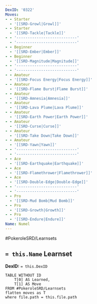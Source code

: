 ```yaml
---
DexID: '0322'
Moves:
- - Starter
  - '[[SRD-Growl|Growl]]'
- - Starter
  - '[[SRD-Tackle|Tackle]]'
- - '---------------------------'
  - '---------------------------'
- - Beginner
  - '[[SRD-Ember|Ember]]'
- - Beginner
  - '[[SRD-Magnitude|Magnitude]]'
- - '---------------------------'
  - '---------------------------'
- - Amateur
  - '[[SRD-Focus Energy|Focus Energy]]'
- - Amateur
  - '[[SRD-Flame Burst|Flame Burst]]'
- - Amateur
  - '[[SRD-Amnesia|Amnesia]]'
- - Amateur
  - '[[SRD-Lava Plume|Lava Plume]]'
- - Amateur
  - '[[SRD-Earth Power|Earth Power]]'
- - Amateur
  - '[[SRD-Curse|Curse]]'
- - Amateur
  - '[[SRD-Take Down|Take Down]]'
- - Amateur
  - '[[SRD-Yawn|Yawn]]'
- - '---------------------------'
  - '---------------------------'
- - Ace
  - '[[SRD-Earthquake|Earthquake]]'
- - Ace
  - '[[SRD-Flamethrower|Flamethrower]]'
- - Ace
  - '[[SRD-Double-Edge|Double-Edge]]'
- - '---------------------------'
  - '---------------------------'
- - Pro
  - '[[SRD-Mud Bomb|Mud Bomb]]'
- - Pro
  - '[[SRD-Growth|Growth]]'
- - Pro
  - '[[SRD-Endure|Endure]]'
Name: Numel
---
```


#PokeroleSRD/Learnsets

## `= this.Name` Learnset

**DexID:** `= this.DexID`

```dataview
TABLE WITHOUT ID
    T[0] AS Learned,
    T[1] AS Move
FROM #PokeroleSRD/Learnsets
flatten moves as T
where file.path = this.file.path
```
